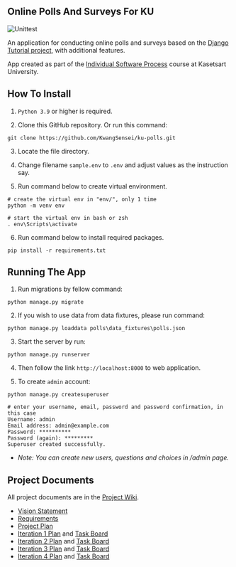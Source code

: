 ## Online Polls And Surveys For KU

![Unittest](https://github.com/KwangSensei/ku-polls/actions/workflows/test.yml/badge.svg) 
<!-- [![codecov]()] -->

An application for conducting online polls and surveys based 
on the [Django Tutorial project](https://docs.djangoproject.com/en/4.1/intro/tutorial01/), with additional features.

App created as part of the [Individual Software Process](https://cpske.github.io/ISP) course at Kasetsart University.

## How To Install

1. ```Python 3.9``` or higher is required.

2. Clone this GitHub repository. Or run this command:
```
git clone https://github.com/KwangSensei/ku-polls.git
```

3. Locate the file directory.

4. Change filename ```sample.env``` to ```.env``` and adjust values as the instruction say.

5. Run command below to create virtual environment.
```
# create the virtual env in "env/", only 1 time
python -m venv env

# start the virtual env in bash or zsh
. env\Scripts\activate
```

6. Run command below to install required packages.
```
pip install -r requirements.txt
```
## Running The App

1. Run migrations by fellow command:
```
python manage.py migrate
```

2. If you wish to use data from data fixtures, please run command:
```
python manage.py loaddata polls\data_fixtures\polls.json
```

3. Start the server by run:
```
python manage.py runserver
```

4. Then follow the link ```http://localhost:8000``` to web application.

5. To create ```admin``` account:
```
python manage.py createsuperuser

# enter your username, email, password and password confirmation, in this case
Username: admin
Email address: admin@example.com
Password: **********
Password (again): *********
Superuser created successfully.
```

- *Note: You can create new users, questions and choices in /admin page.*

## Project Documents

All project documents are in the [Project Wiki](../../wiki/Home).

- [Vision Statement](../../wiki/Vision%20Statement)
- [Requirements](../../wiki/Requirements)
- [Project Plan](../../wiki/Project%20Plan)
- [Iteration 1 Plan](../../wiki/Iteration%201%20Plan) and [Task Board](https://github.com/users/KwangSensei/projects/1/views/16)
- [Iteration 2 Plan](../../wiki/Iteration%202%20Plan) and [Task Board](https://github.com/users/KwangSensei/projects/1/views/13)
- [Iteration 3 Plan](../../wiki/Iteration%203%20Plan) and [Task Board](https://github.com/users/KwangSensei/projects/1/views/18)
- [Iteration 4 Plan](../../wiki/Iteration%204%20Plan) and [Task Board](https://github.com/users/KwangSensei/projects/1/views/19)
